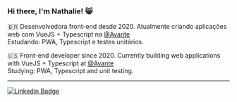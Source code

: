 ### Hi there, I'm Nathalie! :smile_cat:

:brazil: Desenvolvedora front-end desde 2020. Atualmente criando aplicações web com VueJS + Typescript na [@Avante](https://github.com/avantecomvc)  
Estudando: PWA, Typescript e testes unitários.  

:us: Front-end developer since 2020. Currently building web applications with VueJS + Typescript at [@Avante](https://github.com/avantecomvc)  
Studying: PWA, Typescript and unit testing.    
____
[![Linkedin Badge](https://img.shields.io/badge/LinkedIn-0077B5?style=for-the-badge&logo=linkedin&logoColor=white)](https://www.linkedin.com/in/nathalie-brito)
